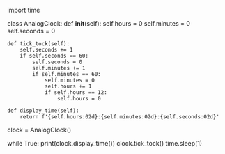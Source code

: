import time

class AnalogClock:
    def __init__(self):
        self.hours = 0
        self.minutes = 0
        self.seconds = 0

    def tick_tock(self):
        self.seconds += 1
        if self.seconds == 60:
            self.seconds = 0
            self.minutes += 1
            if self.minutes == 60:
                self.minutes = 0
                self.hours += 1
                if self.hours == 12:
                    self.hours = 0

    def display_time(self):
        return f'{self.hours:02d}:{self.minutes:02d}:{self.seconds:02d}'


clock = AnalogClock()

while True:
    print(clock.display_time())
    clock.tick_tock()
    time.sleep(1)
